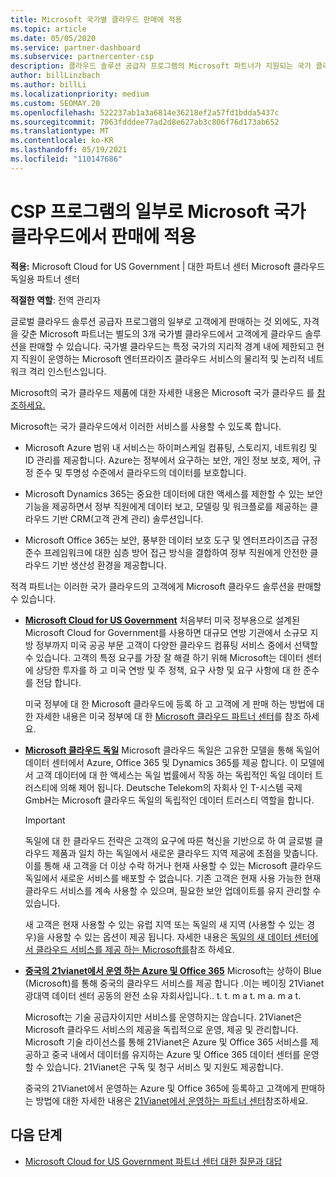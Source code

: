 ```yaml
---
title: Microsoft 국가별 클라우드 판매에 적용
ms.topic: article
ms.date: 05/05/2020
ms.service: partner-dashboard
ms.subservice: partnercenter-csp
description: 클라우드 솔루션 공급자 프로그램의 Microsoft 파트너가 지원되는 국가 클라우드에 등록된 고객에게 어떻게 판매할 수 있는지 알아봅니다.
author: billLinzbach
ms.author: billLi
ms.localizationpriority: medium
ms.custom: SEOMAY.20
ms.openlocfilehash: 522237ab1a3a6814e36218ef2a57fd1bdda5437c
ms.sourcegitcommit: 7063fdddee77ad2d8e627ab3c806f76d173ab652
ms.translationtype: MT
ms.contentlocale: ko-KR
ms.lasthandoff: 05/19/2021
ms.locfileid: "110147686"
---
```

# <a name="apply-to-sell-in-microsoft-national-clouds-as-part-of-the-csp-program"></a>CSP 프로그램의 일부로 Microsoft 국가 클라우드에서 판매에 적용

**적용:** Microsoft Cloud for US Government | 대한 파트너 센터 Microsoft 클라우드 독일용 파트너 센터

**적절한 역할**: 전역 관리자

글로벌 클라우드 솔루션 공급자 프로그램의 일부로 고객에게 판매하는 것 외에도, 자격을 갖춘 Microsoft 파트너는 별도의 3개 국가별 클라우드에서 고객에게 클라우드 솔루션을 판매할 수 있습니다. 국가별 클라우드는 특정 국가의 지리적 경계 내에 제한되고 현지 직원이 운영하는 Microsoft 엔터프라이즈 클라우드 서비스의 물리적 및 논리적 네트워크 격리 인스턴스입니다.

Microsoft의 국가 클라우드 제품에 대한 자세한 내용은 Microsoft 국가 클라우드 를 [참조하세요.](https://www.microsoft.com/trustcenter/cloudservices/nationalcloud)

Microsoft는 국가 클라우드에서 이러한 서비스를 사용할 수 있도록 합니다.

-   Microsoft Azure 범위 내 서비스는 하이퍼스케일 컴퓨팅, 스토리지, 네트워킹 및 ID 관리를 제공합니다. Azure는 정부에서 요구하는 보안, 개인 정보 보호, 제어, 규정 준수 및 투명성 수준에서 클라우드의 데이터를 보호합니다.

-   Microsoft Dynamics 365는 중요한 데이터에 대한 액세스를 제한할 수 있는 보안 기능을 제공하면서 정부 직원에게 데이터 보고, 모델링 및 워크플로를 제공하는 클라우드 기반 CRM(고객 관계 관리) 솔루션입니다.

-   Microsoft Office 365는 보안, 풍부한 데이터 보호 도구 및 엔터프라이즈급 규정 준수 프레임워크에 대한 심층 방어 접근 방식을 결합하여 정부 직원에게 안전한 클라우드 기반 생산성 환경을 제공합니다.

적격 파트너는 이러한 국가 클라우드의 고객에게 Microsoft 클라우드 솔루션을 판매할 수 있습니다.

-   [**Microsoft Cloud for US Government**](https://www.microsoft.com/trustcenter/cloudservices/nationalcloud#Microsoft_Cloud_for_US) 처음부터 미국 정부용으로 설계된 Microsoft Cloud for Government를 사용하면 대규모 연방 기관에서 소규모 지방 정부까지 미국 공공 부문 고객이 다양한 클라우드 컴퓨팅 서비스 중에서 선택할 수 있습니다. 고객의 특정 요구를 가장 잘 해결 하기 위해 Microsoft는 데이터 센터에 상당한 투자를 하 고 미국 연방 및 주 정책, 요구 사항 및 요구 사항에 대 한 준수를 전담 합니다. 

    미국 정부에 대 한 Microsoft 클라우드에 등록 하 고 고객에 게 판매 하는 방법에 대 한 자세한 내용은 미국 정부에 대 한 [Microsoft 클라우드 파트너 센터](partner-center-for-microsoft-us-govt-cloud.md)를 참조 하세요.

-   [**Microsoft 클라우드 독일**](https://www.microsoft.com/trustcenter/cloudservices/nationalcloud#Microsoft_Cloud_Germany) Microsoft 클라우드 독일은 고유한 모델을 통해 독일어 데이터 센터에서 Azure, Office 365 및 Dynamics 365를 제공 합니다. 이 모델에서 고객 데이터에 대 한 액세스는 독일 법률에서 작동 하는 독립적인 독일 데이터 트러스티에 의해 제어 됩니다. Deutsche Telekom의 자회사 인 T-시스템 국제 GmbH는 Microsoft 클라우드 독일의 독립적인 데이터 트러스티 역할을 합니다.

    > [!IMPORTANT]  
    > 독일에 대 한 클라우드 전략은 고객의 요구에 따른 혁신을 기반으로 하 여 글로벌 클라우드 제품과 일치 하는 독일에서 새로운 클라우드 지역 제공에 초점을 맞춥니다. 이를 통해 새 고객을 더 이상 수락 하거나 현재 사용할 수 있는 Microsoft 클라우드 독일에서 새로운 서비스를 배포할 수 없습니다. 기존 고객은 현재 사용 가능한 현재 클라우드 서비스를 계속 사용할 수 있으며, 필요한 보안 업데이트를 유지 관리할 수 있습니다.
    >  
    > 새 고객은 현재 사용할 수 있는 유럽 지역 또는 독일의 새 지역 (사용할 수 있는 경우)을 사용할 수 있는 옵션이 제공 됩니다. 자세한 내용은 [독일의 새 데이터 센터에서 클라우드 서비스를 제공 하는 Microsoft를](https://news.microsoft.com/europe/2018/08/31/microsoft-to-deliver-cloud-services-from-new-datacentres-in-germany-in-2019-to-meet-evolving-customer-needs/)참조 하세요.

    
-   [**중국의 21vianet에서 운영 하는 Azure 및 Office 365**](https://www.microsoft.com/trustcenter/cloudservices/nationalcloud#Microsoft_Cloud_for_China) Microsoft는 상하이 Blue (Microsoft)를 통해 중국의 클라우드 서비스를 제공 합니다 .이는 베이징 21Vianet 광대역 데이터 센터 공동의 완전 소유 자회사입니다.. t. t. m a t. m a. m a t. 

    Microsoft는 기술 공급자이지만 서비스를 운영하지는 않습니다. 21Vianet은 Microsoft 클라우드 서비스의 제공을 독립적으로 운영, 제공 및 관리합니다. Microsoft 기술 라이선스를 통해 21Vianet은 Azure 및 Office 365 서비스를 제공하고 중국 내에서 데이터를 유지하는 Azure 및 Office 365 데이터 센터를 운영할 수 있습니다. 21Vianet은 구독 및 청구 서비스 및 지원도 제공합니다.

    중국의 21Vianet에서 운영하는 Azure 및 Office 365에 등록하고 고객에게 판매하는 방법에 대한 자세한 내용은 [21Vianet에서 운영하는 파트너 센터](/previous-versions/windows/it-pro/windows-home-server/ff357696(v=ws.11))참조하세요.

## <a name="next-steps"></a>다음 단계

- [Microsoft Cloud for US Government 파트너 센터 대한 질문과 대답](faq-for-us-govt-cloud.md)
